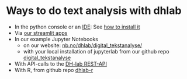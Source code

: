 # Ways to do text analysis with dhlab

<!-- start usage-platforms -->

- In the python console or an [IDE](https://en.wikipedia.org/wiki/Integrated_development_environment): See [how to install it](./docs_installation.md)
- Via [our streamlit apps](https://www.nb.no/dh-lab/apper/)
- In our example Jupyter Notebooks
  - on our website: [nb.no/dhlab/digital_tekstanalyse/](https://www.nb.no/dh-lab/digital-tekstanalyse/)
  - with your local installation of jupyterlab from our github repo [digital_tekstanalyse](https://github.com/NationalLibraryOfNorway/digital_tekstanalyse)
- With API-calls to the [DH-lab REST-API](https://api.nb.no/dhlab/)
- With R, from github repo [dhlab-r](https://github.com/NationalLibraryOfNorway/dhlab-r)

<!-- end usage-platforms-->